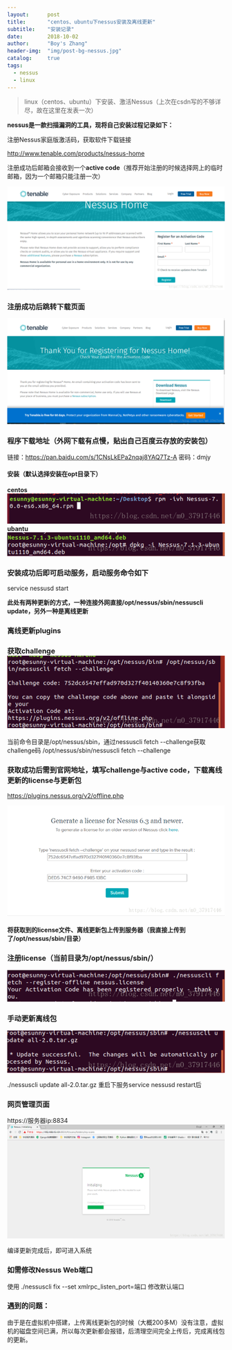 ```yaml
---
layout:      post
title:       "centos、ubuntu下nessus安装及离线更新"
subtitle:    "安装记录"
date:        2018-10-02
author:      "Boy's Zhang"
header-img:  "img/post-bg-nessus.jpg"
catalog:     true
tags:
  - nessus
  - linux
---
```



> linux（centos、ubuntu）下安装、激活Nessus（上次在csdn写的不够详尽，故在这里在发表一次）

**nessus是一款扫描漏洞的工具，现将自己安装过程记录如下：**

注册Nessus家庭版激活码，获取软件下载链接

http://www.tenable.com/products/nessus-home

注册成功后邮箱会接收到一个**active code**（推荐开始注册的时候选择网上的临时邮箱，因为一个邮箱只能注册一次）

![注册页面](/img/in-post/2018-10-02-nessus/register.png)

### 注册成功后跳转下载页面

![这里写图片描述](/img/in-post/2018-10-02-nessus/register-next.png)

### 程序下载地址（外网下载有点慢，贴出自己百度云存放的安装包）
链接：https://pan.baidu.com/s/1CNsLkEPa2nqaj8YAQ7Tz-A 密码：dmjy

#### 安装（默认选择安装在opt目录下）

**centos**
![安装命令](\img\in-post\2018-10-02-nessus\install-centos.png)
**ubantu**
![安装命令](\img\in-post\2018-10-02-nessus\install-ubuntu.png)

### 安装成功后即可启动服务，启动服务命令如下

service nessusd start



**此处有两种更新的方式，一种连接外网直接/opt/nessus/sbin/nessuscli update，另外一种是离线更新**

### 离线更新plugins

### 获取challenge![这里写图片描述](\img\in-post\2018-10-02-nessus\get-challenge.png)

当前命令目录是/opt/nessus/sbin，通过nessuscli fetch --challenge获取challenge码
/opt/nessus/sbin/nessuscli fetch --challenge

### 获取成功后需到官网地址，填写challenge与active code，下载离线更新的license与更新包

https://plugins.nessus.org/v2/offline.php

![这里写图片描述](\img\in-post\2018-10-02-nessus\challenge-nessus.png)

#### 将获取到的license文件、离线更新包上传到服务器（我直接上传到了/opt/nessus/sbin/目录）

### 注册license（当前目录为/opt/nessus/sbin/）

![这里写图片描述](\img\in-post\2018-10-02-nessus\register-challenge.png)

### 手动更新离线包

![这里写图片描述](\img\in-post\2018-10-02-nessus\update-manual.png)

./nessuscli update all-2.0.tar.gz
重启下服务service nessusd restart后

### 网页管理页面

https://服务器ip:8834
![等待更新](\img\in-post\2018-10-02-nessus\host-nessus.png)

编译更新完成后，即可进入系统

### 如需修改Nessus Web端口

使用
./nessuscli fix --set xmlrpc_listen_port=端口
修改默认端口



### 遇到的问题：

由于是在虚拟机中搭建，上传离线更新包的时候（大概200多M）没有注意，虚拟机的磁盘空间已满，所以每次更新都会报错，后清理空间完全上传后，完成离线包的更新。


